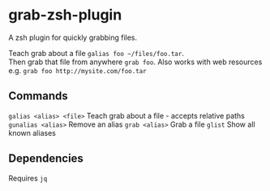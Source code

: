 # grab-zsh-plugin
A zsh plugin for quickly grabbing files.

Teach grab about a file `galias foo ~/files/foo.tar`.  
Then grab that file from anywhere `grab foo`.
Also works with web resources e.g. `grab foo http://mysite.com/foo.tar`

## Commands
`galias <alias> <file>` Teach grab about a file - accepts relative paths
`gunalias <alias>` Remove an alias
`grab <alias>` Grab a file
`glist` Show all known aliases

## Dependencies
Requires `jq` 
